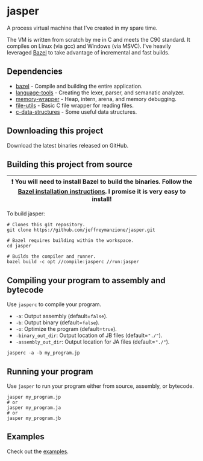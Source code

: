 # jasper

A process virtual machine that I've created in my spare time.

The VM is written from scratch by me in C and meets the C90 standard. It compiles on Linux (via gcc) and Windows (via MSVC). I've heavily leveraged [Bazel](https://bazel.build/) to take advantage of incremental and fast builds.

## Dependencies

* [bazel](https://bazel.build/) - Compile and building the entire application.
* [language-tools](https://github.com/jeffreymanzione/language-tools) - Creating the lexer, parser, and semanatic analyzer.
* [memory-wrapper](https://github.com/jeffreymanzione/memory-wrapper) - Heap, intern, arena, and memory debugging.
* [file-utils](https://github.com/jeffreymanzione/file-utils) - Basic C file wrapper for reading files.
* [c-data-structures](https://github.com/jeffreymanzione/c-data-structures) - Some useful data structures.

## Downloading this project

Download the latest binaries released on GitHub.

## Building this project from source

| :exclamation: You will need to install Bazel to build the binaries. Follow the [Bazel installation instructions](https://bazel.build/install). I promise it is very easy to install! |
|-|

To build jasper:

```shell
# Clones this git repository.
git clone https://github.com/jeffreymanzione/jasper.git

# Bazel requires building within the workspace.
cd jasper

# Builds the compiler and runner.
bazel build -c opt //compile:jasperc //run:jasper
```

## Compiling your program to assembly and bytecode

Use `jasperc` to compile your program.

* `-a`: Output assembly (default=`false`).
* `-b`: Output binary (default=`false`).
* `-o`: Optimize the program (default=`true`).
* `-binary_out_dir`: Output location of JB files (default=`"./"`).
* `-assembly_out_dir`: Output location for JA files (default=`"./"`).

```shell
jasperc -a -b my_program.jp
```

## Running your program

Use `jasper` to run your program either from source, assembly, or bytecode.

```shell
jasper my_program.jp
# or
jasper my_program.ja
# or
jasper my_program.jb
```

## Examples

Check out the [examples](https://github.com/jeffreymanzione/jasper/tree/master/examples).
